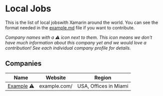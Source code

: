 # Local Jobs

This is the list of local jobswith Xamarin around the world. You can see the format needed in the [example.md](/company-profiles/example.md) file if you want to contribute.

_Company names with a ⚠️️️ icon next to them. This icon means we don't have much information about this company yet and we would love a contribution! See each individual company profile for details._

## Companies

Name | Website | Region
------------ | ------- | -------
[Example](/src/jobs/company-profiles/example.md) ⚠️️ | example.com/ | USA, Offices in Miami
